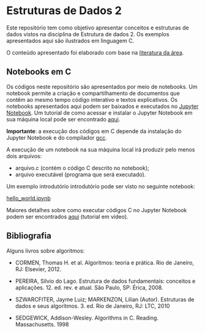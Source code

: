 # Estruturas de Dados 2

<div>
  <div id="intro">
    <p> Este repositório tem como objetivo apresentar conceitos e estruturas de dados vistos na disciplina de Estrutura de dados 2. Os exemplos apresentados aqui são ilustrados em linguagem C.</p> 
    <p>O conteúdo apresentado foi elaborado com base na <a href="#bibliografia">literatura da área</a>.</p>
  </div>

  <div>
    <h2>Notebooks em C</h2>
    <p>Os códigos neste repositório são apresentados por meio de notebooks. Um notebook permite a criação e compartilhamento de documentos que contêm ao mesmo tempo código interativo e textos explicativos. Os notebooks apresentados aqui podem ser baixados e executados no <a href="https://jupyter.org/">Jupyter Notebook</a>. Um tutorial de como acessar e instalar o Jupyter Notebook em sua máquina local pode ser encontrado <a href="https://medium.com/@pedrofullstack/introdu%C3%A7%C3%A3o-ao-jupyter-notebook-para-python-b2cf79cea31d#:~:text=Jupyter%20Notebook%20%C3%A9%20uma%20aplica%C3%A7%C3%A3o,c%C3%B3digo%20interativo%20e%20textos%20explicativos">aqui</a>.</p>
   <p><strong>Importante</strong>: a execução dos códigos em C depende da instalação do Jupyter Notebook e do compilador <a href="https://gcc.gnu.org/">gcc</a>.</p>
   <p>A execução de um notebook na sua máquina local irá produzir pelo menos dois arquivos:
     <ul>
       <li>arquivo.c (contém o código C descrito no notebook);</li>
       <li>arquivo executável (programa que será executado).</li>
     </ul>
   </p>
    <p>Um exemplo introdutório introdutório pode ser visto no seguinte notebook:</p>
    <p><a href="https://github.com/jjbaqueta/Estruturas-de-Dados-2/blob/main/hello_world.ipynb">hello_world.ipynb</a></p>
    <p>Maiores detalhes sobre como executar códigos C no Jupyter Notebook podem ser encontrados <a href="https://www.youtube.com/watch?v=cWdU9unrlm0">aqui</a> (tutorial em vídeo).</p>
  </div>
  
  <div id="bibliografia">
    <h2>Bibliografia</h2>
      <p>Alguns livros sobre algoritmos:</p>
      <ul>
        <li><p>CORMEN, Thomas H. et al. Algoritmos: teoria e prática. Rio de Janeiro, RJ: Elsevier, 2012.</p></li>
        <li><p>PEREIRA, Silvio do Lago. Estrutura de dados fundamentais: conceitos e aplicações. 12. ed. rev. e atual. São Paulo, SP: Érica, 2008.</p></li>
        <li><p>SZWARCFITER, Jayme Luiz; MARKENZON, Lilian (Autor). Estruturas de dados e seus algoritmos. 3. ed. Rio de Janeiro, RJ: LTC, 2010</p></li>
        <li><p>SEDGEWICK, Addison-Wesley. Algorithms in C. Reading. Massachusetts. 1998</p></li>
      </ul>
  </div>  
</div>
